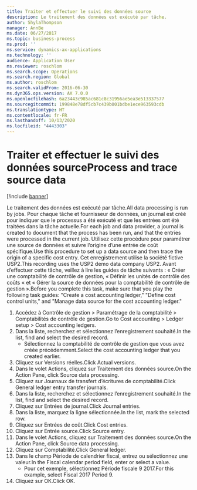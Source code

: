```yaml
---
title: Traiter et effectuer le suivi des données source
description: Le traitement des données est exécuté par tâche.
author: ShylaThompson
manager: AnnBe
ms.date: 06/27/2017
ms.topic: business-process
ms.prod: ''
ms.service: dynamics-ax-applications
ms.technology: ''
audience: Application User
ms.reviewer: roschlom
ms.search.scope: Operations
ms.search.region: Global
ms.author: roschlom
ms.search.validFrom: 2016-06-30
ms.dyn365.ops.version: AX 7.0.0
ms.openlocfilehash: 6a23443c985ac681c8c31956ae5ea3e513337577
ms.sourcegitcommit: 199848e78df5cb7c439b001bdbe1ece963593cdb
ms.translationtype: HT
ms.contentlocale: fr-FR
ms.lasthandoff: 10/13/2020
ms.locfileid: "4443303"
---
```

# <a name="process-and-trace-source-data"></a><span data-ttu-id="edf9c-103">Traiter et effectuer le suivi des données source</span><span class="sxs-lookup"><span data-stu-id="edf9c-103">Process and trace source data</span></span>

[!include [banner](../../includes/banner.md)]

<span data-ttu-id="edf9c-104">Le traitement des données est exécuté par tâche.</span><span class="sxs-lookup"><span data-stu-id="edf9c-104">All data processing is run by jobs.</span></span> <span data-ttu-id="edf9c-105">Pour chaque tâche et fournisseur de données, un journal est créé pour indiquer que le processus a été exécuté et que les entrées ont été traitées dans la tâche actuelle.</span><span class="sxs-lookup"><span data-stu-id="edf9c-105">For each job and data provider, a journal is created to document that the process has been run, and that the entries were processed in the current job.</span></span> <span data-ttu-id="edf9c-106">Utilisez cette procédure pour paramétrer une source de données et suivre l’origine d’une entrée de coût spécifique.</span><span class="sxs-lookup"><span data-stu-id="edf9c-106">Use this procedure to set up a data source and then  trace the origin of a specific cost entry.</span></span> <span data-ttu-id="edf9c-107">Cet enregistrement utilise la société fictive USP2.</span><span class="sxs-lookup"><span data-stu-id="edf9c-107">This recording uses the USP2 demo data company USP2.</span></span> <span data-ttu-id="edf9c-108">Avant d’effectuer cette tâche, veillez à lire les guides de tâche suivants : « Créer une comptabilité de contrôle de gestion, « Définir les unités de contrôle des coûts « et « Gérer la source de données pour la comptabilité de contrôle de gestion ».</span><span class="sxs-lookup"><span data-stu-id="edf9c-108">Before you complete this task, make sure that you play the following task guides: "Create a cost accounting ledger," "Define cost control units," and "Manage data source for the cost accounting ledger."</span></span>

1. <span data-ttu-id="edf9c-109">Accédez à Contrôle de gestion > Paramétrage de la comptabilité > Comptabilités de contrôle de gestion.</span><span class="sxs-lookup"><span data-stu-id="edf9c-109">Go to Cost accounting > Ledger setup > Cost accounting ledgers.</span></span>
2. <span data-ttu-id="edf9c-110">Dans la liste, recherchez et sélectionnez l’enregistrement souhaité.</span><span class="sxs-lookup"><span data-stu-id="edf9c-110">In the list, find and select the desired record.</span></span>
    * <span data-ttu-id="edf9c-111">Sélectionnez la comptabilité de contrôle de gestion que vous avez créée précédemment.</span><span class="sxs-lookup"><span data-stu-id="edf9c-111">Select the cost accounting ledger that you created earlier.</span></span>  
3. <span data-ttu-id="edf9c-112">Cliquez sur Versions réelles.</span><span class="sxs-lookup"><span data-stu-id="edf9c-112">Click Actual versions.</span></span>
4. <span data-ttu-id="edf9c-113">Dans le volet Actions, cliquez sur Traitement des données source.</span><span class="sxs-lookup"><span data-stu-id="edf9c-113">On the Action Pane, click Source data processing.</span></span>
5. <span data-ttu-id="edf9c-114">Cliquez sur Journaux de transfert d’écritures de comptabilité.</span><span class="sxs-lookup"><span data-stu-id="edf9c-114">Click General ledger entry transfer journals.</span></span>
6. <span data-ttu-id="edf9c-115">Dans la liste, recherchez et sélectionnez l’enregistrement souhaité.</span><span class="sxs-lookup"><span data-stu-id="edf9c-115">In the list, find and select the desired record.</span></span>
7. <span data-ttu-id="edf9c-116">Cliquez sur Entrées de journal.</span><span class="sxs-lookup"><span data-stu-id="edf9c-116">Click Journal entries.</span></span>
8. <span data-ttu-id="edf9c-117">Dans la liste, marquez la ligne sélectionnée.</span><span class="sxs-lookup"><span data-stu-id="edf9c-117">In the list, mark the selected row.</span></span>
9. <span data-ttu-id="edf9c-118">Cliquez sur Entrées de coût.</span><span class="sxs-lookup"><span data-stu-id="edf9c-118">Click Cost entries.</span></span>
10. <span data-ttu-id="edf9c-119">Cliquez sur Entrée source.</span><span class="sxs-lookup"><span data-stu-id="edf9c-119">Click Source entry.</span></span>
11. <span data-ttu-id="edf9c-120">Dans le volet Actions, cliquez sur Traitement des données source.</span><span class="sxs-lookup"><span data-stu-id="edf9c-120">On the Action Pane, click Source data processing.</span></span>
12. <span data-ttu-id="edf9c-121">Cliquez sur Comptabilité.</span><span class="sxs-lookup"><span data-stu-id="edf9c-121">Click General ledger.</span></span>
13. <span data-ttu-id="edf9c-122">Dans le champ Période de calendrier fiscal, entrez ou sélectionnez une valeur.</span><span class="sxs-lookup"><span data-stu-id="edf9c-122">In the Fiscal calendar period field, enter or select a value.</span></span>
    * <span data-ttu-id="edf9c-123">Pour cet exemple, sélectionnez Période fiscale 9 2017.</span><span class="sxs-lookup"><span data-stu-id="edf9c-123">For this example, select Fiscal 2017 Period 9.</span></span>  
14. <span data-ttu-id="edf9c-124">Cliquez sur OK.</span><span class="sxs-lookup"><span data-stu-id="edf9c-124">Click OK.</span></span>

